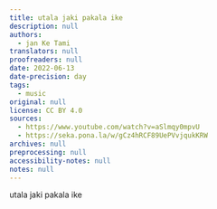 ```yaml
---
title: utala jaki pakala ike
description: null
authors:
  - jan Ke Tami
translators: null
proofreaders: null
date: 2022-06-13
date-precision: day
tags:
  - music
original: null
license: CC BY 4.0
sources:
  - https://www.youtube.com/watch?v=aSlmqy0mpvU
  - https://seka.pona.la/w/gCz4hRCF89UePVvjqukKRW
archives: null
preprocessing: null
accessibility-notes: null
notes: null
---
```


utala jaki pakala ike
